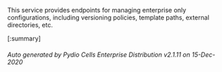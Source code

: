 






This service provides endpoints for managing enterprise only configurations, including versioning policies, template paths, external directories, etc.

[:summary]

###### Auto generated by Pydio Cells Enterprise Distribution v2.1.11 on 15-Dec-2020
